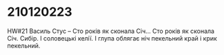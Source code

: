 # 210120223
HW#21
Василь Стус – Сто років як сконала Січ…
Сто років як сконала Січ.
Сибір. І соловецькі келії.
І глупа облягає ніч
пекельний край і крик пекельний.
